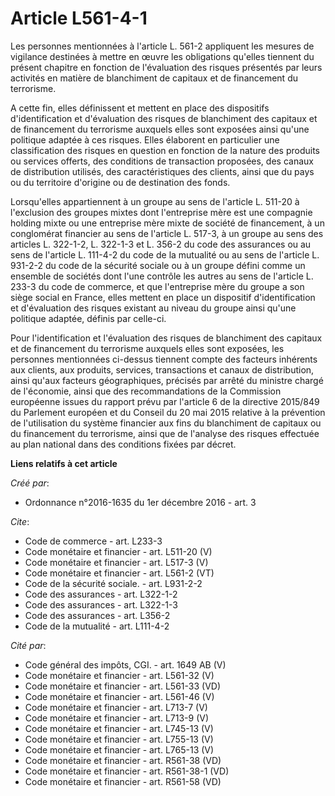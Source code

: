 # Article L561-4-1

Les personnes mentionnées à l'article L. 561-2 appliquent les mesures de vigilance destinées à mettre en œuvre les
obligations qu'elles tiennent du présent chapitre en fonction de l'évaluation des risques présentés par leurs activités en
matière de blanchiment de capitaux et de financement du terrorisme. 

A cette fin, elles définissent et mettent en place des dispositifs d'identification et d'évaluation des risques de
blanchiment des capitaux et de financement du terrorisme auxquels elles sont exposées ainsi qu'une politique adaptée à ces
risques. Elles élaborent en particulier une classification des risques en question en fonction de la nature des produits ou
services offerts, des conditions de transaction proposées, des canaux de distribution utilisés, des caractéristiques des
clients, ainsi que du pays ou du territoire d'origine ou de destination des fonds. 

Lorsqu'elles appartiennent à un groupe au sens de l'article L. 511-20 à l'exclusion des groupes mixtes dont l'entreprise mère
est une compagnie holding mixte ou une entreprise mère mixte de société de financement, à un conglomérat financier au sens de
l'article L. 517-3, à un groupe au sens des articles L. 322-1-2, L. 322-1-3 et L. 356-2 du code des assurances ou au sens de
l'article L. 111-4-2 du code de la mutualité ou au sens de l'article L. 931-2-2 du code de la sécurité sociale ou à un groupe
défini comme un ensemble de sociétés dont l'une contrôle les autres au sens de l'article L. 233-3 du code de commerce, et que
l'entreprise mère du groupe a son siège social en France, elles mettent en place un dispositif d'identification et
d'évaluation des risques existant au niveau du groupe ainsi qu'une politique adaptée, définis par celle-ci. 

Pour l'identification et l'évaluation des risques de blanchiment des capitaux et de financement du terrorisme auxquels elles
sont exposées, les personnes mentionnées ci-dessus tiennent compte des facteurs inhérents aux clients, aux produits,
services, transactions et canaux de distribution, ainsi qu'aux facteurs géographiques, précisés par arrêté du ministre chargé
de l'économie, ainsi que des recommandations de la Commission européenne issues du rapport prévu par l'article 6 de la
directive 2015/849 du Parlement européen et du Conseil du 20 mai 2015 relative à la prévention de l'utilisation du système
financier aux fins du blanchiment de capitaux ou du financement du terrorisme, ainsi que de l'analyse des risques effectuée
au plan national dans des conditions fixées par décret.

**Liens relatifs à cet article**

_Créé par_:

  - Ordonnance n°2016-1635 du 1er décembre 2016 - art. 3

_Cite_:

  - Code de commerce - art. L233-3
  - Code monétaire et financier - art. L511-20 (V)
  - Code monétaire et financier - art. L517-3 (V)
  - Code monétaire et financier - art. L561-2 (VT)
  - Code de la sécurité sociale. - art. L931-2-2
  - Code des assurances - art. L322-1-2
  - Code des assurances - art. L322-1-3
  - Code des assurances - art. L356-2
  - Code de la mutualité - art. L111-4-2

_Cité par_:

  - Code général des impôts, CGI. - art. 1649 AB (V)
  - Code monétaire et financier - art. L561-32 (V)
  - Code monétaire et financier - art. L561-33 (VD)
  - Code monétaire et financier - art. L561-46 (V)
  - Code monétaire et financier - art. L713-7 (V)
  - Code monétaire et financier - art. L713-9 (V)
  - Code monétaire et financier - art. L745-13 (V)
  - Code monétaire et financier - art. L755-13 (V)
  - Code monétaire et financier - art. L765-13 (V)
  - Code monétaire et financier - art. R561-38 (VD)
  - Code monétaire et financier - art. R561-38-1 (VD)
  - Code monétaire et financier - art. R561-58 (VD)
